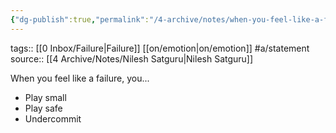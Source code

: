 ```yaml
---
{"dg-publish":true,"permalink":"/4-archive/notes/when-you-feel-like-a-failure/"}
---
```


tags:: [[0 Inbox/Failure\|Failure]] [[on/emotion\|on/emotion]] #a/statement 
source:: [[4 Archive/Notes/Nilesh Satguru\|Nilesh Satguru]]

When you feel like a failure, you... 
- Play small 
- Play safe 
- Undercommit